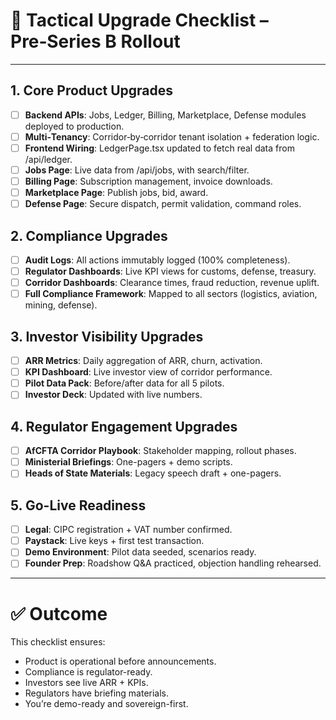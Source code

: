 # 🔧 Tactical Upgrade Checklist – Pre‑Series B Rollout

---

## 1. **Core Product Upgrades**
- [ ] **Backend APIs**: Jobs, Ledger, Billing, Marketplace, Defense modules deployed to production.
- [ ] **Multi‑Tenancy**: Corridor‑by‑corridor tenant isolation + federation logic.
- [ ] **Frontend Wiring**: LedgerPage.tsx updated to fetch real data from /api/ledger.
- [ ] **Jobs Page**: Live data from /api/jobs, with search/filter.
- [ ] **Billing Page**: Subscription management, invoice downloads.
- [ ] **Marketplace Page**: Publish jobs, bid, award.
- [ ] **Defense Page**: Secure dispatch, permit validation, command roles.

## 2. **Compliance Upgrades**
- [ ] **Audit Logs**: All actions immutably logged (100% completeness).
- [ ] **Regulator Dashboards**: Live KPI views for customs, defense, treasury.
- [ ] **Corridor Dashboards**: Clearance times, fraud reduction, revenue uplift.
- [ ] **Full Compliance Framework**: Mapped to all sectors (logistics, aviation, mining, defense).

## 3. **Investor Visibility Upgrades**
- [ ] **ARR Metrics**: Daily aggregation of ARR, churn, activation.
- [ ] **KPI Dashboard**: Live investor view of corridor performance.
- [ ] **Pilot Data Pack**: Before/after data for all 5 pilots.
- [ ] **Investor Deck**: Updated with live numbers.

## 4. **Regulator Engagement Upgrades**
- [ ] **AfCFTA Corridor Playbook**: Stakeholder mapping, rollout phases.
- [ ] **Ministerial Briefings**: One-pagers + demo scripts.
- [ ] **Heads of State Materials**: Legacy speech draft + one-pagers.

## 5. **Go-Live Readiness**
- [ ] **Legal**: CIPC registration + VAT number confirmed.
- [ ] **Paystack**: Live keys + first test transaction.
- [ ] **Demo Environment**: Pilot data seeded, scenarios ready.
- [ ] **Founder Prep**: Roadshow Q&A practiced, objection handling rehearsed.

---

# ✅ Outcome

This checklist ensures:
- Product is operational before announcements.
- Compliance is regulator-ready.
- Investors see live ARR + KPIs.
- Regulators have briefing materials.
- You’re demo-ready and sovereign-first.